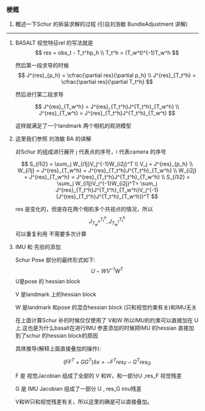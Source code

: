<!--
 * @Author: Liu Weilong
 * @Date: 2021-05-11 16:04:34
 * @LastEditors: Liu Weilong
 * @LastEditTime: 2021-06-11 08:58:00
 * @FilePath: /Codes/47. basalt/code_reading/Schur_unwarp_solve.md
 * @Description: 
-->
### 梗概
1. 概述一下Schur 的拆装求解的过程 (引自刘浩敏 BundleAdjustment 讲解)

   
----
1. BASALT 视觉特征rel 的写法就是
   $$
      res = obs_t - T_t^hp_h
      \\
      T_t^h = (T_w^t)^{-1}T_w^h
   $$

   然后第一段求导的时候
   $$
      J^{res}_{p_h} = \cfrac{\partial res}{\partial p_h}
      \\
      J^{res}_{T_t^h} = \cfrac{\partial res}{\partial T_t^h}
   $$
   
   然后进行第二段求导

   $$
      J^{res}_{T_w^h} = J^{res}_{T_t^h}J^{T_t^h}_{T_w^h}
      \\
      J^{res}_{T_w^t} = J^{res}_{T_t^h}J^{T_t^h}_{T_w^t}
   $$
   
   这样就满足了一个landmark 两个相机的观测模型

2. 这里我们参照 刘浩敏 BA 的讲解

   对Schur 的组成进行展开 j 代表点的序号，i 代表camera 的序号

   $$
      S_{i1i2} = \sum_j W_{i1j}V_j^{-1}W_{i2j}^T
      \\
      V_j = J^{res}_{p_h}
      \\
      W_{i1j} = J^{res}_{T_w^h} = J^{res}_{T_t^h}J^{T_t^h}_{T_w^h}
      \\
      W_{i2j} = J^{res}_{T_w^h} = J^{res}_{T_t^h}J^{T_t^h}_{T_w^h}
      \\
      S_{i1i2} = \sum_j W_{i1j}V_j^{-1}W_{i2j}^T= \sum_j J^{res}_{T_t^h}J^{T_t^h}_{T_w^h}V_j^{-1}(J^{res}_{T_t^h}J^{T_t^h}_{T_w^h})^T
   $$

   res 是变化的，但是存在两个相机多个共视点的情况，所以
   $$
   J^{T_t^h}_{T_w^h},J^{T_t^h}_{T_w^t} 
   $$
   可以重复利用 不需要多次计算

3. IMU 和 先验的添加
   
   Schur Pose 部分的最终形式如下:
   $$
      U-WV^{-1}W^T
   $$
   U是pose 的 hessian block 
   
   V 是landmark 上的hessian block 
   
   W 是landmark 和pose 的混合hessian block (只和视觉约束有关)和IMU无关

   在上面计算Schur 补的时候仅仅使用了 V和W 所以IMU的约束可以直接加在 U 上.这也是为什么basalt在进行IMU 参差添加的时候把IMU 的hessian 直接加到了schur 的hessian block的原因

   具体推导(解释上面直接叠加的操作):

   $$
      (FF^T+GG^T)\delta x = -F^Tres_F - G^Tres_G
   $$

   F 是 视觉Jacobian 组成了全部的 V 和W，和一部分U ,res_F 视觉残差

   G 是 IMU Jacobian 组成了一部分 U , res_G imu残差

   V和W只和视觉残差有关，所以这里的确是可以直接叠加。